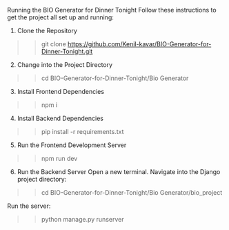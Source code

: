 Running the BIO Generator for Dinner Tonight
Follow these instructions to get the project all set up and running:

1. Clone the Repository


>>git clone https://github.com/Kenil-kavar/BIO-Generator-for-Dinner-Tonight.git

2. Change into the Project Directory

>>cd BIO-Generator-for-Dinner-Tonight/Bio Generator

3. Install Frontend Dependencies

>>npm i

4. Install Backend Dependencies

>>pip install -r requirements.txt

5. Run the Frontend Development Server

>>npm run dev

6. Run the Backend Server
Open a new terminal.
Navigate into the Django project directory:

>>  cd BIO-Generator-for-Dinner-Tonight/Bio Generator/bio_project

Run the server:

>> python manage.py runserver

